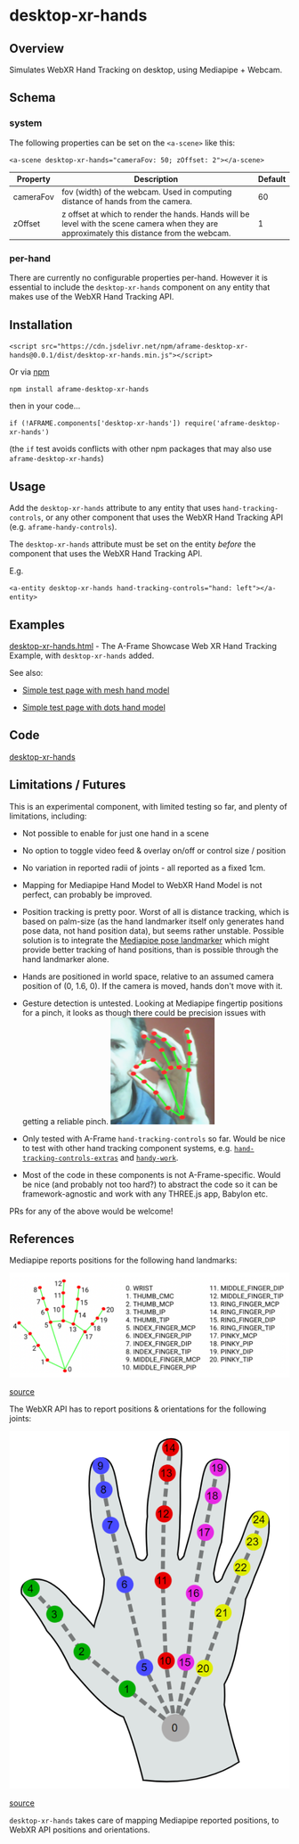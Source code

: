 # desktop-xr-hands

## Overview

Simulates WebXR Hand Tracking on desktop, using Mediapipe + Webcam.



## Schema

### system

The following properties can be set on the `<a-scene>` like this:

```
<a-scene desktop-xr-hands="cameraFov: 50; zOffset: 2"></a-scene>
```

| Property  | Description                                                  | Default |
| --------- | ------------------------------------------------------------ | ------- |
| cameraFov | fov (width) of the webcam.  Used in computing distance of hands from the camera. | 60      |
| zOffset   | z offset at which to render the hands.   Hands will be level with the scene camera when they are approximately this distance from the webcam. | 1       |

### per-hand

There are currently no configurable properties per-hand.  However it is essential to include the `desktop-xr-hands` component on any entity that makes use of the WebXR Hand Tracking API.



## Installation

```
<script src="https://cdn.jsdelivr.net/npm/aframe-desktop-xr-hands@0.0.1/dist/desktop-xr-hands.min.js"></script>
```

Or via [npm](https://www.npmjs.com/package/aframe-desktop-xr-hands)

```
npm install aframe-desktop-xr-hands
```

then in your code...

```
if (!AFRAME.components['desktop-xr-hands']) require('aframe-desktop-xr-hands')
```

(the `if` test avoids conflicts with other npm packages that may also use `aframe-desktop-xr-hands`)



## Usage

Add the `desktop-xr-hands` attribute to any entity that uses `hand-tracking-controls`, or any other component that uses the WebXR Hand Tracking API (e.g. `aframe-handy-controls`).

The `desktop-xr-hands` attribute must be set on the entity *before* the component that uses the WebXR Hand Tracking API.

E.g.

```
<a-entity desktop-xr-hands hand-tracking-controls="hand: left"></a-entity>
```



## Examples

[desktop-xr-hands.html](https://diarmidmackenzie.github.io/aframe-components/component-usage/desktop-xr-hands/aframe-example.html) - The A-Frame Showcase Web XR Hand Tracking Example, with `desktop-xr-hands` added.

See also:

- [Simple test page with mesh hand model](https://diarmidmackenzie.github.io/aframe-components/components/desktop-xr-hands/test/mesh.html)

- [Simple test page with dots hand model](https://diarmidmackenzie.github.io/aframe-components/components/desktop-xr-hands/test/dots.html)



## Code

  [desktop-xr-hands](https://github.com/diarmidmackenzie/aframe-components/blob/main/components/desktop-xr-hands/index.js)



## Limitations / Futures

This is an experimental component, with limited testing so far, and plenty of limitations, including:

- Not possible to enable for just one hand in a scene
- No option to toggle video feed & overlay on/off or control size / position
- No variation in reported radii of joints - all reported as a fixed 1cm.
- Mapping for Mediapipe Hand Model to WebXR Hand Model is not perfect, can probably be improved.
- Position tracking is pretty poor.  Worst of all is distance tracking, which is based on palm-size (as the hand landmarker itself only generates hand pose data, not hand position data), but seems rather unstable.  Possible solution is to integrate the [Mediapipe pose landmarker](https://developers.google.com/mediapipe/solutions/vision/pose_landmarker) which might provide better tracking of hand positions, than is possible through the hand landmarker alone.
- Hands are positioned in world space, relative to an assumed camera position of (0, 1.6, 0).  If the camera is moved, hands don't move with it.
- Gesture detection is untested.  Looking at Mediapipe fingertip positions for a pinch, it looks as though there could be precision issues with getting a reliable pinch.
  ![image-20230829175405101](image-20230829175405101.png)

- Only tested with A-Frame `hand-tracking-controls` so far.  Would be nice to test with other hand tracking component systems, e.g. [`hand-tracking-controls-extras`](https://github.com/gftruj/aframe-hand-tracking-controls-extras) and [`handy-work`](https://github.com/AdaRoseCannon/handy-work/blob/main/README-AFRAME.md).
- Most of the code in these components is not A-Frame-specific.  Would be nice (and probably not too hard?) to abstract the code so it can be framework-agnostic and work with any THREE.js app, Babylon etc.

PRs for any of the above would be welcome!



## References

Mediapipe reports positions for the following hand landmarks:

![image-20230829170643885](image-20230829170643885.png)

[source](https://developers.google.com/mediapipe/solutions/vision/hand_landmarker)



The WebXR API has to report positions & orientations for the following joints:

![image-20230829170851279](image-20230829170851279.png)

[source](https://www.w3.org/TR/webxr-hand-input-1/#skeleton-joints-section)

`desktop-xr-hands` takes care of mapping Mediapipe reported positions, to WebXR API positions and orientations.